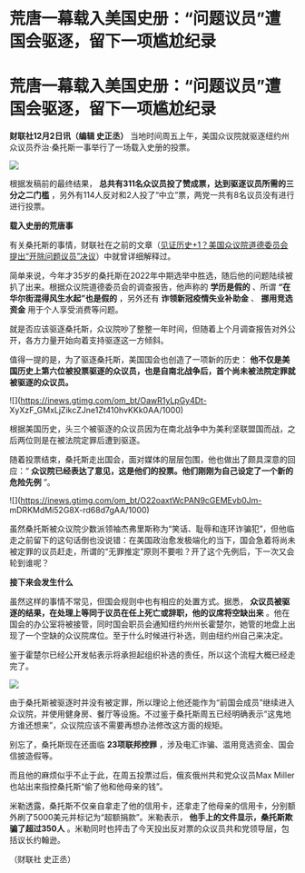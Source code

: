 # 荒唐一幕载入美国史册：“问题议员”遭国会驱逐，留下一项尴尬纪录

# 荒唐一幕载入美国史册：“问题议员”遭国会驱逐，留下一项尴尬纪录

**财联社12月2日讯（编辑 史正丞）** 当地时间周五上午，美国众议院就驱逐纽约州众议员乔治·桑托斯一事举行了一场载入史册的投票。

![](https://inews.gtimg.com/om_bt/OoLbiwDpKOKdy8G4e7LomJPmWsmS5l8T-_A11z4oNOntUAA/1000)

根据发稿前的最终结果， **总共有311名众议员投了赞成票，达到驱逐议员所需的三分之二门槛**
，另外有114人反对和2人投了“中立”票，两党一共有8名议员没有进行进行投票。

**载入史册的荒唐事**

有关桑托斯的事情，财联社在之前的文章（[见证历史+1？美国众议院道德委员会提出“开除问题议员”决议](https://news.qq.com/rain/a/20231118A005YW00)）中就曾详细解释过。

简单来说，今年才35岁的桑托斯在2022年中期选举中胜选，随后他的问题陆续被扒了出来。根据众议院道德委员会的调查报告，他声称的 **学历是假的** 、所谓
**“在华尔街混得风生水起”也是假的** ，另外还有 **诈领新冠疫情失业补助金** 、 **挪用竞选资金** 用于个人享受消费等问题。

就是否应该驱逐桑托斯，众议院吵了整整一年时间，但随着上个月调查报告对外公开，各方力量开始向着支持驱逐这一方倾斜。

值得一提的是，为了驱逐桑托斯，美国国会也创造了一项新的历史：
**他不仅是美国历史上第六位被投票驱逐的众议员，也是自南北战争后，首个尚未被法院定罪就被驱逐的众议员。**

![](https://inews.gtimg.com/om_bt/OawR1yLpGy4Dt-
XyXzF_GMxLjZikcZJne1Zt410hvKKk0AA/1000)

根据美国历史，头三个被驱逐的众议员因为在南北战争中为美利坚联盟国而战，之后两位则是在被法院定罪后遭到驱逐。

随着投票结束，桑托斯走出国会，面对媒体的层层包围，他也做出了颇具深意的回应：“
**众议院已经表达了意见，这是他们的投票。他们刚刚为自己设定了一个新的危险先例** ”。

![](https://inews.gtimg.com/om_bt/O22oaxtWcPAN9cGEMEvb0Jm-
mDRKMdMi52G8X-rd68d7gAA/1000)

虽然桑托斯被众议院少数派领袖杰弗里斯称为“笑话、耻辱和连环诈骗犯”，但他临走之前留下的这句话倒也没说错：在美国政治愈发极端化的当下，国会急着将尚未被定罪的议员赶走，所谓的“无罪推定”原则不要啦？开了这个先例后，下一次又会轮到谁呢？

**接下来会发生什么**

虽然这样的事情不常见，但国会规则中也有相应的处置方式。据悉， **众议员被驱逐的结果，在处理上等同于议员在任上死亡或辞职，他的议席将空缺出来**
。他在国会的办公室将被接管，同时国会职员会通知纽约州州长霍楚尔，她管的地盘上出现了一个空缺的众议院席位。至于什么时候进行补选，则由纽约州自己来决定。

鉴于霍楚尔已经公开发帖表示将承担起组织补选的责任，所以这个流程大概已经走完了。

![](https://inews.gtimg.com/om_bt/OoCJfOrcinknIzj9wVx4leDf4hx_RYiBN3JDkULItkDtoAA/1000)

由于桑托斯被驱逐时并没有被定罪，所以理论上他还能作为“前国会成员”继续进入众议院，并使用健身房、餐厅等设施。不过鉴于桑托斯周五已经明确表示“这鬼地方谁还想来”，众议院应该不需要再想办法修改这方面的规矩。

别忘了，桑托斯现在还面临 **23项联邦控罪** ，涉及电汇诈骗、滥用竞选资金、国会信披造假等。

而且他的麻烦似乎不止于此，在周五投票过后，俄亥俄州共和党众议员Max Miller也站出来指控桑托斯“偷了他和他母亲的钱”。

米勒透露，桑托斯不仅亲自拿走了他的信用卡，还拿走了他母亲的信用卡，分别额外刷了5000美元并标记为“超额捐款”。米勒表示，
**他手上的文件显示，桑托斯欺骗了超过350人** 。米勒同时也抨击了今天投出反对票的众议员共和党领导层，包括议长约翰逊。

（财联社 史正丞）

